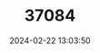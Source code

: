 ---
title: "37084"
category: "Beilschmiedia ugandensis"
draft: false
date: 2024-02-22 13:03:50
languages:
  Ganda: ["Nakiragara", "Mwasa"]
---